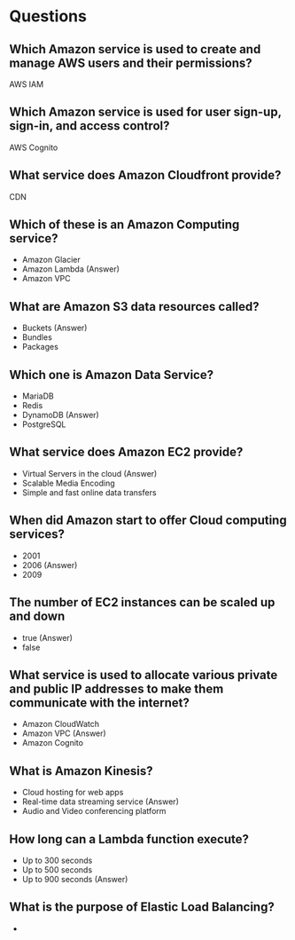# Questions

## Which Amazon service is used to create and manage AWS users and their permissions?
AWS IAM

## Which Amazon service is used for user sign-up, sign-in, and access control?
AWS Cognito

## What service does Amazon Cloudfront provide?
CDN

## Which of these is an Amazon Computing service?
- Amazon Glacier
- Amazon Lambda (Answer)
- Amazon VPC

## What are Amazon S3 data resources called?
- Buckets (Answer)
- Bundles
- Packages

## Which one is Amazon Data Service?
- MariaDB
- Redis
- DynamoDB (Answer)
- PostgreSQL

## What service does Amazon EC2 provide?
- Virtual Servers in the cloud (Answer)
- Scalable Media Encoding
- Simple and fast online data transfers

## When did Amazon start to offer Cloud computing services?
- 2001
- 2006 (Answer)
- 2009

## The number of EC2 instances can be scaled up and down
- true (Answer)
- false 

## What service is used to allocate various private and public IP addresses to make them communicate with the internet?
- Amazon CloudWatch
- Amazon VPC (Answer)
- Amazon Cognito

## What is Amazon Kinesis?
- Cloud hosting for web apps
- Real-time data streaming service (Answer)
- Audio and Video conferencing platform

## How long can a Lambda function execute?
- Up to 300 seconds
- Up to 500 seconds
- Up to 900 seconds (Answer)

## What is the purpose of Elastic Load Balancing?
- 